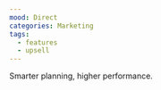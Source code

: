 ```yaml
---
mood: Direct
categories: Marketing
tags:
  - features
  - upsell
---
```

Smarter planning, higher performance.